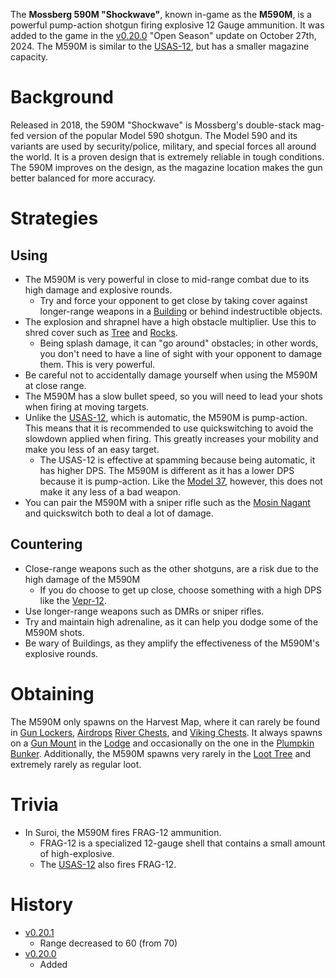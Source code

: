 <Mode />

The **Mossberg 590M "Shockwave"**, known in-game as the **M590M**, is a powerful pump-action shotgun firing explosive 12 Gauge ammunition. It was added to the game in the [v0.20.0](https://github.com/HasangerGames/suroi/releases/tag/v0.20.0) "Open Season" update on October 27th, 2024. The M590M is similar to the [USAS-12](/weapons/guns/usas12), but has a smaller magazine capacity.

# Background
Released in 2018, the 590M "Shockwave" is Mossberg's double-stack mag-fed version of the popular Model 590 shotgun. The Model 590 and its variants are used by security/police, military, and special forces all around the world. It is a proven design that is extremely reliable in tough conditions. The 590M improves on the design, as the magazine location makes the gun better balanced for more accuracy.

# Strategies
## Using
- The M590M is very powerful in close to mid-range combat due to its high damage and explosive rounds.
  - Try and force your opponent to get close by taking cover against longer-range weapons in a [Building](/buildings) or behind indestructible objects.
- The explosion and shrapnel have a high obstacle multiplier. Use this to shred cover such as [Tree](/obstacles/tree) and [Rocks](/obstacles/rock).
  - Being splash damage, it can "go around" obstacles; in other words, you don't need to have a line of sight with your opponent to damage them. This is very powerful.
- Be careful not to accidentally damage yourself when using the M590M at close range.
- The M590M has a slow bullet speed, so you will need to lead your shots when firing at moving targets.
- Unlike the [USAS-12](/weapons/guns/usas12), which is automatic, the M590M is pump-action. This means that it is recommended to use quickswitching to avoid the slowdown applied when firing. This greatly increases your mobility and make you less of an easy target.
    - The USAS-12 is effective at spamming because being automatic, it has higher DPS. The M590M is different as it has a lower DPS because it is pump-action. Like the [Model 37](/weapons/guns/model_37), however, this does not make it any less of a bad weapon.
- You can pair the M590M with a sniper rifle such as the [Mosin Nagant](/weapons/guns/mosin_nagant) and quickswitch both to deal a lot of damage.

## Countering
- Close-range weapons such as the other shotguns, are a risk due to the high damage of the M590M
    - If you do choose to get up close, choose something with a high DPS like the [Vepr-12](/weapons/guns/vepr12).
- Use longer-range weapons such as DMRs or sniper rifles.
- Try and maintain high adrenaline, as it can help you dodge some of the M590M shots.
- Be wary of Buildings, as they amplify the effectiveness of the M590M's explosive rounds.

# Obtaining
The M590M only spawns on the Harvest Map, where it can rarely be found in [Gun Lockers](/obstacles/gun_locker), [Airdrops](/obstacles/airdrop_crate) [River Chests](/obstacles/river_chest), and [Viking Chests](/obstacles/viking_chest). It always spawns on a [Gun Mount](/obstacles/gun_mount) in the [Lodge](/buildings/lodge) and occasionally on the one in the [Plumpkin Bunker](/buildings/plumpkin_bunker). Additionally, the M590M spawns very rarely in the [Loot Tree](/obstacles/loot_tree) and extremely rarely as regular loot.

# Trivia
- In Suroi, the M590M fires FRAG-12 ammunition.
  - FRAG-12 is a specialized 12-gauge shell that contains a small amount of high-explosive.
  - The [USAS-12](/weapons/guns/usas12) also fires FRAG-12.

# History
- [v0.20.1](https://github.com/HasangerGames/suroi/releases/tag/v0.20.0)
  - Range decreased to 60 (from 70)
- [v0.20.0](https://github.com/HasangerGames/suroi/releases/tag/v0.20.0)
  - Added